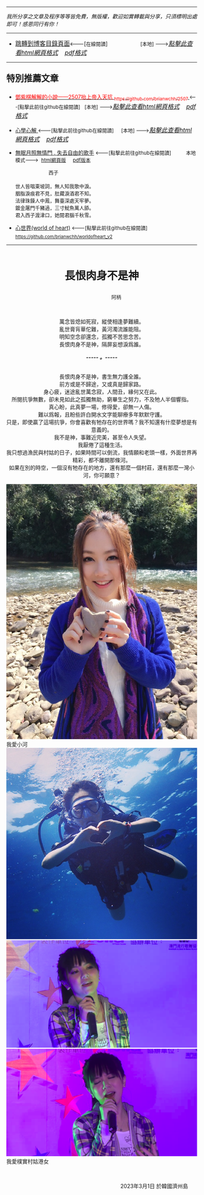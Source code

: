 ***
*我所分享之文章及程序等等皆免費，無版權，歡迎如實轉載與分享，只須標明出處即可！感恩同行有你！* 
****
- [<font size=3>跳轉到博客目錄頁面</font>](../../tableOfContent.md)<---[<font size=2>在線閱讀</font>]&nbsp;&nbsp; &nbsp; &nbsp; &nbsp; &nbsp; &nbsp; &nbsp; &nbsp; &nbsp;&nbsp; &nbsp;  <font size=2> [本地] ---></font><font size=3>[*_點擊此查看html網頁格式_*](../../tableOfContent.html)&nbsp; &nbsp; [*_pdf格式_*](../../tableOfContent.md.pdf)</font>
****

### <p style="font-size: 23px; font-weight:900;">特別推薦文章</p>

- [<font color=red> 鄧紫棋解解的小說——2507抬上帝入天坑 <sub>https://github.com/brianwchh/2507 </sub></font>](https://github.com/brianwchh/worldofheart_v2/blob/main/md_and_html/%E9%84%A7%E7%B4%AB%E6%A3%8B%E8%A7%A3%E8%A7%A3%E7%9A%84%E5%B0%8F%E8%AA%AA%E2%80%94%E2%80%942507%E6%8A%AC%E4%B8%8A%E5%B8%9D%E5%85%A5%E5%A4%A9%E5%9D%91.md)<font size=2><---[點擊此前往github在線閱讀]</font>&nbsp;&nbsp; <font size=2> [本地] ---></font><font size=3>[*_點擊此查看html網頁格式_*](../../md_and_html/鄧紫棋解解的小說——2507抬上帝入天坑.html)&nbsp; &nbsp; [*_pdf格式_*](../../md_and_html/鄧紫棋解解的小說——2507抬上帝入天坑.md.pdf)</font> 

- [<font  > 心學心解 </font>](https://github.com/brianwchh/worldofheart_v2/blob/main/md_and_html/%E5%BF%83%E5%AD%B8%E6%96%B0%E8%A7%A3.md)<font size=2><---[點擊此前往github在線閱讀]</font>&nbsp;&nbsp; &nbsp;   <font size=2> [本地] ---></font><font size=3>[*_點擊此查看html網頁格式_*](../../心學新解.html)&nbsp; &nbsp; [*_pdf格式_*](../../心學新解.md.pdf)</font> 

- [<font  >無眠月照無情門 . 失去自由的歌手</font>](https://github.com/brianwchh/worldofheart_v2/blob/main/md_and_html/%E7%84%A1%E7%9C%A0%E6%9C%88%E7%85%A7%E7%84%A1%E6%83%85%E9%96%80.md)<font size=2> <---[點擊此前往github在線閱讀]</font> &nbsp;&nbsp;&nbsp;&nbsp;&nbsp;&nbsp;&nbsp;&nbsp; <font size=2>本地模式---> &nbsp;[html網頁版](../../md_and_html/無眠月照無情門.html) &nbsp;&nbsp;&nbsp; [pdf版本](../../md_and_html/無眠月照無情門.md.pdf) </font>

    <p><font size=2>&nbsp; &nbsp; &nbsp; &nbsp; &nbsp; &nbsp; &nbsp; &nbsp; &nbsp; &nbsp; &nbsp; &nbsp; 西子</br></br>世人皆唱東坡詞，無人知我歌中淚。</br>胭脂淚痕君不見，肚藏淚酒君不知。</br>法律珠鍊人中鳳，舞臺深處天牢夢。</br>鍍金屠門千豬過，三寸魷魚萬人舔。</br>君入西子渡津口，她閱君腦千秋雪。</font></p>
    
- [<font  >心世界(world of heart)</font>](https://github.com/brianwchh/worldofheart_v2)<font size=2> <---[點擊此前往github在線閱讀]</font> <sub> https://github.com/brianwchh/worldofheart_v2 </sub>

   

****



</br>

****<p align="center" style="font-size: 28px;">長恨肉身不是神</p>****

<p align="center" style="font-size: small;">&nbsp;&nbsp;&nbsp;&nbsp;&nbsp;&nbsp;&nbsp;&nbsp;&nbsp;&nbsp;&nbsp;&nbsp;&nbsp;&nbsp;&nbsp;&nbsp;&nbsp;&nbsp;&nbsp;&nbsp; 阿柄</p>


<div align="center"> <!-- div_1-->

<p align="center"> 
    
</br>    
 
萬念皆熄如死寂，縱使相逢夢難續。   
亂世膏肓華佗難，黃河濁流誰能阻。   
明知空念卻還念，孤獨不苦思念苦。  
長恨肉身不是神，隔屏妄想淚爲誰。   


  ***_-----&nbsp;。-----_***   
  </br>
 
長恨肉身不是神，書生無力護全誰。   
前方或是不歸途，又或真是歸家路。  
身心疲，迷途亂世萬念寂，人間丑，緣何又在此。   
所閱抗爭無數，卻未見如此之孤獨無助，窮畢生之努力，不及牠人半個響指。  
真心盼，此真夢一場，修得愛，卻無一人傷。   
難以爲報，且盼些許白開水文字能聊療多年默默守護。  
只是，即使贏了這場抗爭，你會喜歡有牠存在的世界嗎？我不知還有什麼夢想是有意義的。  
我不是神，事難近完美，甚至令人失望。    
我厭倦了這種生活。  
我只想過漁民與村姑的日子，如果時間可以倒流，我情願和老頭一樣，外面世界再精彩，都不離開那條河。  
如果在別的時空，一個沒有牠存在的地方，還有那麼一個村莊，還有那麼一灣小河，你可願意？     
 
 


</p>

</div> <!-- end of div_1-->

![alt text](./images/tsw.jpg)
<span> 我愛小河 </span>
![alt text](./images/tsw2.jpg)
![alt text](./images/tsw.png)
![alt text](./images/tsw2.png)
<span> 我愛樸實村姑港女 </span>

</br>

<p align="right"> 2023年3月1日 於韓國濟州島 &nbsp;&nbsp;&nbsp;&nbsp;&nbsp; </p>  
  





</br>
</br>



 
</br>

</br>





